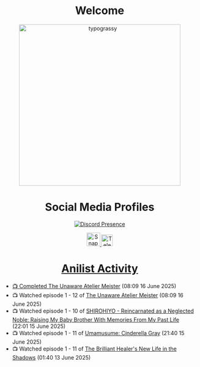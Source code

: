 <div align="center">

# Welcome
<a href="https://github.com/kawarimidoll/typograssy">
    <img alt="typograssy" src="https://typograssy.deno.dev/api?text=%E3%82%88%E3%81%86%E3%81%93%E3%81%9D%E3%81%BF%E3%81%AA%E3%81%95%E3%82%93%20-%20Sheby--&&l0=none&l1=82d9d0&l2=027353&l3=038c4c&l4=01402e&bg=none&frame=none&speed=100&comment=" width="421.99">
</a>

</div>

<div align="center">

# Social Media Profiles

[![Discord Presence](https://lanyard.cnrad.dev/api/612532963938271232)](https://discord.com/users/612532963938271232)


<a href="https://www.snapchat.com/add/a.sheby" title="Snapchat Profile">
    <img src="https://www.freepnglogos.com/uploads/snapchat-logo-png-0.png" width="35" alt="Snapchat Logo" />


<a href="https://t.me/ASheby" title="Telegram Profile">
    <img src="https://www.freepnglogos.com/uploads/telegram-logo-png-0.png" width="30" alt="Telegram Logo" />


</div>

<div align="center">

# Anilist Activity

</div>

<!-- ANILIST_ACTIVITY:start -->

-   📺 Completed [The Unaware Atelier Meister](https://anilist.co/anime/183133) (08:09 16 June 2025)
-   📺 Watched episode 1 - 12 of [The Unaware Atelier Meister](https://anilist.co/anime/183133) (08:09 16 June 2025)
-   📺 Watched episode 1 - 10 of [SHIROHIYO - Reincarnated as a Neglected Noble: Raising My Baby Brother With Memories From My Past Life](https://anilist.co/anime/179541) (22:01 15 June 2025)
-   📺 Watched episode 1 - 11 of [Umamusume: Cinderella Gray](https://anilist.co/anime/180516) (21:40 15 June 2025)
-   📺 Watched episode 1 - 11 of [The Brilliant Healer's New Life in the Shadows](https://anilist.co/anime/175872) (01:40 13 June 2025)

<!-- ANILIST_ACTIVITY:end -->
